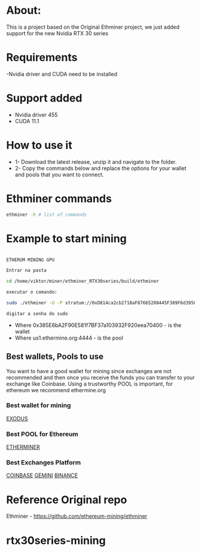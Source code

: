 # About:
This is a project based on the Original Ethminer project, we just added support for the new Nvidia RTX 30 series

# Requirements 
-Nvidia driver and CUDA need to be installed

# Support added 
- Nvidia driver 455
- CUDA 11.1 


# How to use it

- 1- Download the latest release, unzip it and navigate to the folder. 
- 2- Copy the commands below and replace the options for your wallet and pools that you want to connect. 


# Ethminer commands

```bash
ethminer -h # list of commands
```

# Example to start mining
```bash 

ETHERUM MINING GPU

Entrar na pasta

cd /home/viktor/miner/ethminer_RTX30series/build/ethminer

executar o comando:

sudo ./ethminer -U -P stratum://0xD814ca2cb2718aF87665208445F389F6d39505D3@us2.ethermine.org:4444 -v 3

digitar a senha do sudo

```

- Where 0x385E6bA2F90E581f7BF37a103932F920eea70400 - is the wallet 
- Where us1.ethermine.org:4444 - is the pool 

## Best wallets, Pools to use  

You want to have a good wallet for mining since exchanges are not recommended and then once you receive the funds you can transfer to your exchange like Coinbase. 
Using a trustworthy POOL is important, for ethereum we recommend ethermine.org 

### Best wallet for mining 

[EXODUS](https://www.exodus.io/)

### Best POOL for Ethereum 

[ETHERMINER](https://ethermine.org/)

### Best Exchanges Platform 

[COINBASE](https://www.coinbase.com/)
[GEMINI](https://gemini.com/)
[BINANCE](https://www.binance.com/en)



# Reference Original repo
Ethminer - https://github.com/ethereum-mining/ethminer
# rtx30series-mining
